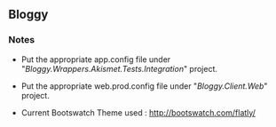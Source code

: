 ## Bloggy

### Notes

 * Put the appropriate app.config file under "*Bloggy.Wrappers.Akismet.Tests.Integration*" project.
 * Put the appropriate web.prod.config file under "*Bloggy.Client.Web*" project.

 * Current Bootswatch Theme used : http://bootswatch.com/flatly/